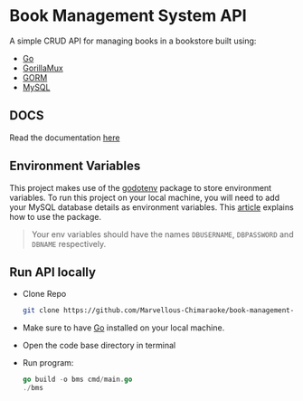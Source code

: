 # Book Management System API

A simple CRUD API for managing books in a bookstore built using:

- [Go](https://go.dev/)
- [GorillaMux](https://github.com/gorilla/mux)
- [GORM](https://gorm.io/)
- [MySQL](https://www.mysql.com/)

## DOCS

Read the documentation [here](https://documenter.getpostman.com/view/15381378/UzBjsTh9)

## Environment Variables

This project makes use of the [godotenv](github.com/joho/godotenv) package to store environment variables. To run this project on your local machine, you will need to add your MySQL database details as environment variables. This [article](https://dev.to/schadokar/use-environment-variable-in-your-next-golang-project-2o6c) explains how to use the package.
> Your env variables should have the names `DBUSERNAME`, `DBPASSWORD` and `DBNAME` respectively.

## Run API locally

- Clone Repo

    ```bash
    git clone https://github.com/Marvellous-Chimaraoke/book-management-system.git
    ```

- Make sure to have [Go](https://go.dev/) installed on your local machine.
- Open the code base directory in terminal
- Run program:

    ```go
    go build -o bms cmd/main.go
    ./bms
    ```
